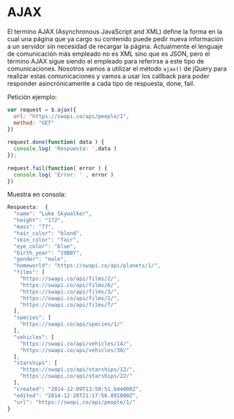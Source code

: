 # AJAX

El termino AJAX (Asynchronous JavaScript and XML) define la forma en la cual una página que ya cargo su contenido puede pedir nueva información a un servidor sin necesidad de recargar la página. Actualmente el lenguaje de comunicación más empleado no es XML sino que es JSON, pero el término AJAX sigue siendo el empleado para referirse a este tipo de comunicaciones. Nosotros vamos a utilizar el método `ajax()` de jQuery para realizar estas comunicaciones y vamos a usar los callback para poder responder asincrónicamente a cada tipo de respuesta, done, fail.

Petición ejemplo:

```js
var request = $.ajax({
  url: "https://swapi.co/api/people/1",
  method: "GET"
})
 
request.done(function( data ) {
  console.log( 'Respuesta: ',data )
});
 
request.fail(function( error ) {
  console.log( 'Error: ' , error )
})

```

Muestra en consola:

```js
Respuesta:  {
  "name": "Luke Skywalker",
  "height": "172",
  "mass": "77",
  "hair_color": "blond",
  "skin_color": "fair",
  "eye_color": "blue",
  "birth_year": "19BBY",
  "gender": "male",
  "homeworld": "https://swapi.co/api/planets/1/",
  "films": [
    "https://swapi.co/api/films/2/",
    "https://swapi.co/api/films/6/",
    "https://swapi.co/api/films/3/",
    "https://swapi.co/api/films/1/",
    "https://swapi.co/api/films/7/"
  ],
  "species": [
    "https://swapi.co/api/species/1/"
  ],
  "vehicles": [
    "https://swapi.co/api/vehicles/14/",
    "https://swapi.co/api/vehicles/30/"
  ],
  "starships": [
    "https://swapi.co/api/starships/12/",
    "https://swapi.co/api/starships/22/"
  ],
  "created": "2014-12-09T13:50:51.644000Z",
  "edited": "2014-12-20T21:17:56.891000Z",
  "url": "https://swapi.co/api/people/1/"
}
```